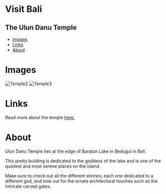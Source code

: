 # Visit Bali
## The Ulun Danu Temple

- [Images](#Images)
- [Links](#Links)
- [About](#About)

# Images
![Temple2](https://d1bv4heaa2n05k.cloudfront.net/user-images/1476353503275/shutterstock-302143586_main_1476353507643.jpeg)
![Temple3](https://www.omnivagant.com/wp-content/uploads/2019/01/IMG_1994-3-1-e1547024234890.jpg)

# Links
Read more about the temple [here.](https://www.indonesia.travel/de/en/destinations/bali-nusa-tenggara/bali/ulun-danu-beratan)

# About
Ulun Danu Temple lies at the edge of Baratan Lake in Bedugul in Bali.

This pretty building is dedicated to the goddess of the lake and is one of the quietest and most serene places on the island.

Make sure to check out all the different shrines, each one dedicated to a different god, and look out for the ornate architectural touches such as the intricate carved gates.